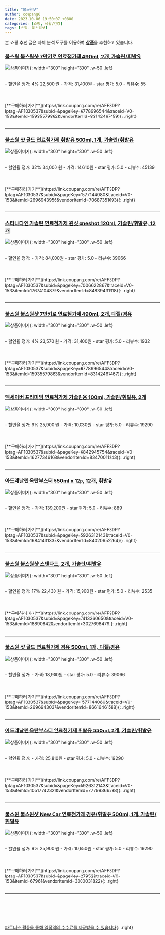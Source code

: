 ```yaml
---
title: "불스원샷"
author: coupang6
date: 2023-10-06 19:50:07 +0800
categories: [쇼핑, 생활/건강]
tags: [쇼핑, 불스원샷]
---
```


본 쇼핑 추천 글은 자체 분석 도구를 이용하여 [**상품**](https://link.coupang.com/a/bao1ui)을 추천하고 있습니다.

### [불스원 불스원샷 7만키로 연료첨가제 490ml, 2개, 가솔린/휘발유](https://link.coupang.com/re/AFFSDP?lptag=AF1030537&subid=&pageKey=6778996544&traceid=V0-153&itemId=15935579862&vendorItemId=83142467459)

![상품이미지](https://thumbnail7.coupangcdn.com/thumbnails/remote/230x230ex/image/retail/images/2366872733821469-cedd6633-6ddc-48fc-9cac-bf41f2361804.jpg){: width="300" height="300" .w-50 .left}


<br>
- 할인율 정가: 4%  22,500   원
- 가격: 31,400원
- star 평가: 5.0
- 리뷰수: 55
<br>
<br>
<br>
<br>
[**구매하러 가기**](https://link.coupang.com/re/AFFSDP?lptag=AF1030537&subid=&pageKey=6778996544&traceid=V0-153&itemId=15935579862&vendorItemId=83142467459){: .right}
<br>
<br>

---

### [불스원 샷 골드 연료첨가제 휘발유 500ml, 1개, 가솔린/휘발유](https://link.coupang.com/re/AFFSDP?lptag=AF1030537&subid=&pageKey=1577144080&traceid=V0-153&itemId=2696943956&vendorItemId=70687351693)

![상품이미지](https://thumbnail8.coupangcdn.com/thumbnails/remote/230x230ex/image/retail/images/339541418707828-4335fbd0-a9f0-4ba6-b660-87dcf292e1df.jpg){: width="300" height="300" .w-50 .left}


<br>
- 할인율 정가: 32%  34,000   원
- 가격: 14,610원
- star 평가: 5.0
- 리뷰수: 45139
<br>
<br>
<br>
<br>
[**구매하러 가기**](https://link.coupang.com/re/AFFSDP?lptag=AF1030537&subid=&pageKey=1577144080&traceid=V0-153&itemId=2696943956&vendorItemId=70687351693){: .right}
<br>
<br>

---

### [스타나다인 가솔린 연료첨가제 원샷 oneshot 120ml, 가솔린/휘발유, 12개](https://link.coupang.com/re/AFFSDP?lptag=AF1030537&subid=&pageKey=7006622867&traceid=V0-153&itemId=17674104879&vendorItemId=84839431318)

![상품이미지](https://thumbnail10.coupangcdn.com/thumbnails/remote/230x230ex/image/vendor_inventory/7164/1af2a340dfa9bda93e1f228717c8f67e0a2e9e17d35e8935e49778e82368.png){: width="300" height="300" .w-50 .left}


<br>
- 할인율 정가: 
- 가격: 84,000원
- star 평가: 5.0
- 리뷰수: 39066
<br>
<br>
<br>
<br>
[**구매하러 가기**](https://link.coupang.com/re/AFFSDP?lptag=AF1030537&subid=&pageKey=7006622867&traceid=V0-153&itemId=17674104879&vendorItemId=84839431318){: .right}
<br>
<br>

---

### [불스원 불스원샷 7만키로 연료첨가제 490ml, 2개, 디젤/경유](https://link.coupang.com/re/AFFSDP?lptag=AF1030537&subid=&pageKey=6778996544&traceid=V0-153&itemId=15935579863&vendorItemId=83142467467)

![상품이미지](https://thumbnail6.coupangcdn.com/thumbnails/remote/230x230ex/image/retail/images/2022/09/16/16/2/f1fca755-e04e-4a35-b124-c543d077471c.jpg){: width="300" height="300" .w-50 .left}


<br>
- 할인율 정가: 4%  23,570   원
- 가격: 31,400원
- star 평가: 5.0
- 리뷰수: 1932
<br>
<br>
<br>
<br>
[**구매하러 가기**](https://link.coupang.com/re/AFFSDP?lptag=AF1030537&subid=&pageKey=6778996544&traceid=V0-153&itemId=15935579863&vendorItemId=83142467467){: .right}
<br>
<br>

---

### [맥세이버 프리미엄 연료첨가제 가솔린용 100ml, 가솔린/휘발유, 2개](https://link.coupang.com/re/AFFSDP?lptag=AF1030537&subid=&pageKey=6842945754&traceid=V0-153&itemId=16277346168&vendorItemId=83470011243)

![상품이미지](https://thumbnail7.coupangcdn.com/thumbnails/remote/230x230ex/image/retail/images/2022/10/14/16/8/773ddff7-e16c-46aa-b206-92ca8abaeae0.jpg){: width="300" height="300" .w-50 .left}


<br>
- 할인율 정가: 9%  25,900   원
- 가격: 10,030원
- star 평가: 5.0
- 리뷰수: 19290
<br>
<br>
<br>
<br>
[**구매하러 가기**](https://link.coupang.com/re/AFFSDP?lptag=AF1030537&subid=&pageKey=6842945754&traceid=V0-153&itemId=16277346168&vendorItemId=83470011243){: .right}
<br>
<br>

---

### [아드레날린 옥탄부스터 550ml x 12p, 12개, 휘발유](https://link.coupang.com/re/AFFSDP?lptag=AF1030537&subid=&pageKey=5926312143&traceid=V0-153&itemId=16841431335&vendorItemId=84020652264)

![상품이미지](https://thumbnail6.coupangcdn.com/thumbnails/remote/230x230ex/image/retail/images/2022/11/23/17/3/5b31d7dc-4b49-4556-9914-40171a599261.png){: width="300" height="300" .w-50 .left}


<br>
- 할인율 정가: 
- 가격: 139,200원
- star 평가: 5.0
- 리뷰수: 889
<br>
<br>
<br>
<br>
[**구매하러 가기**](https://link.coupang.com/re/AFFSDP?lptag=AF1030537&subid=&pageKey=5926312143&traceid=V0-153&itemId=16841431335&vendorItemId=84020652264){: .right}
<br>
<br>

---

### [불스원 불스원샷 스탠다드, 2개, 가솔린/휘발유](https://link.coupang.com/re/AFFSDP?lptag=AF1030537&subid=&pageKey=7413360650&traceid=V0-153&itemId=18890842&vendorItemId=3027698479)

![상품이미지](https://thumbnail6.coupangcdn.com/thumbnails/remote/230x230ex/image/retail/images/7795831346703-82991e47-2f1b-44e3-b3e2-b48f7c25c1dd.jpg){: width="300" height="300" .w-50 .left}


<br>
- 할인율 정가: 17%  22,430   원
- 가격: 15,900원
- star 평가: 5.0
- 리뷰수: 2535
<br>
<br>
<br>
<br>
[**구매하러 가기**](https://link.coupang.com/re/AFFSDP?lptag=AF1030537&subid=&pageKey=7413360650&traceid=V0-153&itemId=18890842&vendorItemId=3027698479){: .right}
<br>
<br>

---

### [불스원 샷 골드 연료첨가제 경유 500ml, 1개, 디젤/경유](https://link.coupang.com/re/AFFSDP?lptag=AF1030537&subid=&pageKey=1577144080&traceid=V0-153&itemId=2696943037&vendorItemId=86616461588)

![상품이미지](https://thumbnail6.coupangcdn.com/thumbnails/remote/230x230ex/image/vendor_inventory/b9c9/e1a0ca40e94b7a1a8d706444b66d0de0c59eb5fe9238e32e485338bf8c40.jpg){: width="300" height="300" .w-50 .left}


<br>
- 할인율 정가: 
- 가격: 18,900원
- star 평가: 5.0
- 리뷰수: 39066
<br>
<br>
<br>
<br>
[**구매하러 가기**](https://link.coupang.com/re/AFFSDP?lptag=AF1030537&subid=&pageKey=1577144080&traceid=V0-153&itemId=2696943037&vendorItemId=86616461588){: .right}
<br>
<br>

---

### [아드레날린 옥탄부스터 연료첨가제 휘발유 550ml, 2개, 가솔린/휘발유](https://link.coupang.com/re/AFFSDP?lptag=AF1030537&subid=&pageKey=5926312143&traceid=V0-153&itemId=10517742321&vendorItemId=77799366598)

![상품이미지](https://thumbnail6.coupangcdn.com/thumbnails/remote/230x230ex/image/rs_quotation_api/7silumc8/c5586d8ae45f48e29993c1bde239068d.png){: width="300" height="300" .w-50 .left}


<br>
- 할인율 정가: 
- 가격: 25,810원
- star 평가: 5.0
- 리뷰수: 19290
<br>
<br>
<br>
<br>
[**구매하러 가기**](https://link.coupang.com/re/AFFSDP?lptag=AF1030537&subid=&pageKey=5926312143&traceid=V0-153&itemId=10517742321&vendorItemId=77799366598){: .right}
<br>
<br>

---

### [불스원 불스원샷 New Car 연료첨가제 경유/휘발유 500ml, 1개, 가솔린/휘발유](https://link.coupang.com/re/AFFSDP?lptag=AF1030537&subid=&pageKey=27952&traceid=V0-153&itemId=67961&vendorItemId=3000031822)

![상품이미지](https://thumbnail8.coupangcdn.com/thumbnails/remote/230x230ex/image/retail/images/2962802612255-be32be62-5373-4f6d-b99f-1be5ee6e755f.jpg){: width="300" height="300" .w-50 .left}


<br>
- 할인율 정가: 9%  25,900   원
- 가격: 10,950원
- star 평가: 5.0
- 리뷰수: 19290
<br>
<br>
<br>
<br>
[**구매하러 가기**](https://link.coupang.com/re/AFFSDP?lptag=AF1030537&subid=&pageKey=27952&traceid=V0-153&itemId=67961&vendorItemId=3000031822){: .right}
<br>
<br>

---
<br><br><br><br><br> [파트너스 활동을 통해 일정액의 수수료를 제공받을 수 있습니다](https://link.coupang.com/a/bao1ui){: .right}